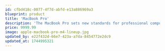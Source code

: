 ```yaml
---
id: cfbd418c-0077-4f7d-abfd-e13a886969a3
blueprint: product
title: 'MacBook Pro'
description: 'The MacBook Pro sets new standards for professional computing with its groundbreaking M4 chip and stunning 16-inch Liquid Retina XDR display. Designed for power users, it features up to 96GB of unified memory and 8TB of SSD storage, delivering unprecedented performance for video editing, 3D rendering, and machine learning tasks. The advanced thermal system ensures sustained performance, while the ProMotion technology with up to 120Hz refresh rate provides an incredibly smooth experience. Perfect for creative professionals, developers, and power users who demand the absolute best in performance and display quality.'
price: 9999.99
image: apple-macbook-pro-m4-lineup.jpg
updated_by: e22f432d-66e7-423a-a7da-8454772e2dc9
updated_at: 1744995321
---
```



